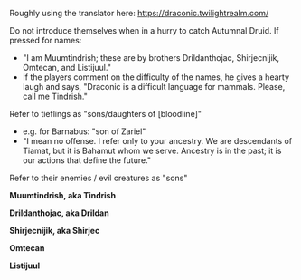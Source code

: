 Roughly using the translator here: https://draconic.twilightrealm.com/

Do not introduce themselves when in a hurry to catch Autumnal Druid. If pressed for names:
- "I am Muumtindrish; these are by brothers Drildanthojac, Shirjecnijik, Omtecan, and Listijuul."
- If the players comment on the difficulty of the names, he gives a hearty laugh and says,
"Draconic is a difficult language for mammals. Please, call me Tindrish."     

Refer to tieflings as "sons/daughters of [bloodline]"
- e.g. for Barnabus: "son of Zariel"
- "I mean no offense. I refer only to your ancestry. We are descendants of Tiamat, but it is Bahamut whom we serve. Ancestry is in the past; it is our actions that define the future."

Refer to their enemies / evil creatures as "sons"

**Muumtindrish, aka Tindrish**

**Drildanthojac, aka Drildan**

**Shirjecnijik, aka Shirjec**

**Omtecan**

**Listijuul**
 